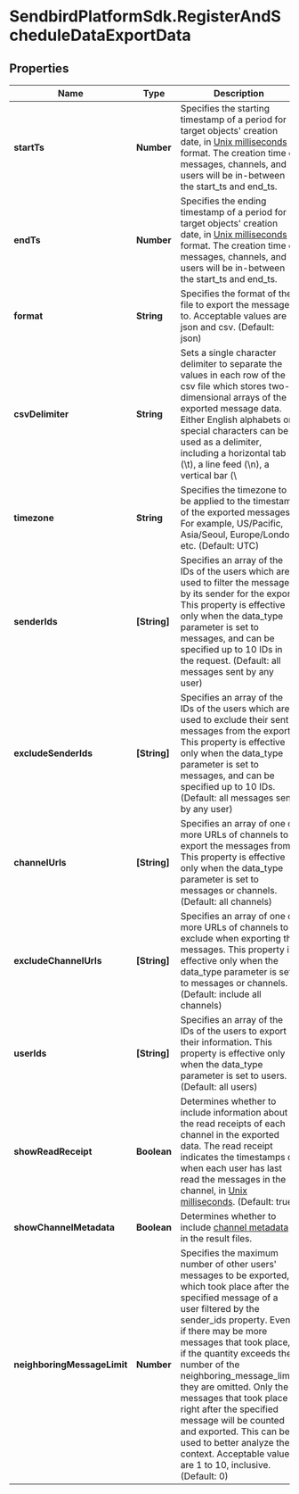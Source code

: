# SendbirdPlatformSdk.RegisterAndScheduleDataExportData

## Properties

Name | Type | Description | Notes
------------ | ------------- | ------------- | -------------
**startTs** | **Number** | Specifies the starting timestamp of a period for target objects&#39; creation date, in [Unix milliseconds](/docs/chat/v3/platform-api/guides/miscellaneous#2-timestamps) format. The creation time of messages, channels, and users will be in-between the start_ts and end_ts. | 
**endTs** | **Number** | Specifies the ending timestamp of a period for target objects&#39; creation date, in [Unix milliseconds](/docs/chat/v3/platform-api/guides/miscellaneous#2-timestamps) format. The creation time of messages, channels, and users will be in-between the start_ts and end_ts. | 
**format** | **String** | Specifies the format of the file to export the messages to. Acceptable values are json and csv. (Default: json) | [optional] 
**csvDelimiter** | **String** | Sets a single character delimiter to separate the values in each row of the csv file which stores two-dimensional arrays of the exported message data. Either English alphabets or special characters can be used as a delimiter, including a horizontal tab (\\t), a line feed (\\n), a vertical bar (\\ | [optional] 
**timezone** | **String** | Specifies the timezone to be applied to the timestamp of the exported messages. For example, US/Pacific, Asia/Seoul, Europe/London, etc. (Default: UTC) | [optional] 
**senderIds** | **[String]** | Specifies an array of the IDs of the users which are used to filter the messages by its sender for the export. This property is effective only when the data_type parameter is set to messages, and can be specified up to 10 IDs in the request. (Default: all messages sent by any user) | [optional] 
**excludeSenderIds** | **[String]** | Specifies an array of the IDs of the users which are used to exclude their sent messages from the export. This property is effective only when the data_type parameter is set to messages, and can be specified up to 10 IDs. (Default: all messages sent by any user) | [optional] 
**channelUrls** | **[String]** | Specifies an array of one or more URLs of channels to export the messages from. This property is effective only when the data_type parameter is set to messages or channels. (Default: all channels) | [optional] 
**excludeChannelUrls** | **[String]** | Specifies an array of one or more URLs of channels to exclude when exporting the messages. This property is effective only when the data_type parameter is set to messages or channels. (Default: include all channels) | [optional] 
**userIds** | **[String]** | Specifies an array of the IDs of the users to export their information. This property is effective only when the data_type parameter is set to users. (Default: all users) | [optional] 
**showReadReceipt** | **Boolean** | Determines whether to include information about the read receipts of each channel in the exported data. The read receipt indicates the timestamps of when each user has last read the messages in the channel, in [Unix milliseconds](/docs/chat/v3/platform-api/guides/miscellaneous#2-timestamps). (Default: true) | [optional] 
**showChannelMetadata** | **Boolean** | Determines whether to include [channel metadata](/docs/chat/v3/platform-api/guides/user-and-channel-metadata#2-view-a-channel-metadata) in the result files. | [optional] 
**neighboringMessageLimit** | **Number** | Specifies the maximum number of other users&#39; messages to be exported, which took place after the specified message of a user filtered by the sender_ids property. Even if there may be more messages that took place, if the quantity exceeds the number of the neighboring_message_limit, they are omitted. Only the messages that took place right after the specified message will be counted and exported. This can be used to better analyze the context. Acceptable values are 1 to 10, inclusive. (Default: 0) | [optional] 


